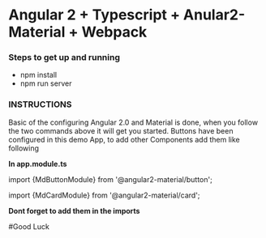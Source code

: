 # Angular 2 + Typescript + Anular2-Material + Webpack

### Steps to get up and running
- npm install
- npm run server


### INSTRUCTIONS

Basic of the configuring Angular 2.0 and Material is done, when you follow the two commands above it will get you started.
Buttons have been configured in this demo App, to add other Components add them like following

**In app.module.ts**

import {MdButtonModule} from '@angular2-material/button';

import {MdCardModule} from '@angular2-material/card';

**Dont forget to add them in the imports**

#Good Luck

